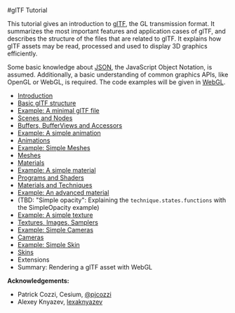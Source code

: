 #glTF Tutorial

This tutorial gives an introduction to [glTF](https://www.khronos.org/gltf), the GL transmission format. It summarizes the most important features and application cases of glTF, and describes the structure of the files that are related to glTF. It explains how glTF assets may be read, processed and used to display 3D graphics efficiently.

Some basic knowledge about [JSON](http://json.org/), the JavaScript Object Notation, is assumed. Additionally, a basic understanding of common graphics APIs, like OpenGL or WebGL, is required. The code examples will be given in [WebGL](https://www.khronos.org/webgl/).

- [Introduction](gltfTutorial_001_Introduction.md)
- [Basic glTF structure](gltfTutorial_002_BasicGltfStructure.md)
- [Example: A minimal glTF file](gltfTutorial_003_MinimalGltfFile.md)
- [Scenes and Nodes](gltfTutorial_004_ScenesNodes.md)
- [Buffers, BufferViews and Accessors](gltfTutorial_005_BuffersBufferViewsAccessors.md)
- [Example: A simple animation](gltfTutorial_006_SimpleAnimation.md)
- [Animations](gltfTutorial_007_Animations.md)
- [Example: Simple Meshes](gltfTutorial_008_Meshes.md)
- [Meshes](gltfTutorial_009_Meshes.md)
- [Materials](gltfTutorial_010_Materials.md)
- [Example: A simple material](gltfTutorial_011_SimpleMaterial.md)
- [Programs and Shaders](gltfTutorial_012_ProgramsShaders.md)
- [Materials and Techniques](gltfTutorial_013_MaterialsTechniques.md)
- [Example: An advanced material](gltfTutorial_014_AdvancedMaterial.md)
- (TBD: "Simple opacity": Explaining the `technique.states.functions` with the SimpleOpacity example)
- [Example: A simple texture](gltfTutorial_015_SimpleTexture.md)
- [Textures, Images, Samplers](gltfTutorial_016_TexturesImagesSamplers.md)
- [Example: Simple Cameras](gltfTutorial_017_SimpleCameras.md)
- [Cameras](gltfTutorial_019_Cameras.md)
- [Example: Simple Skin](gltfTutorial_019_SimpleSkin.md)
- [Skins](gltfTutorial_020_Skins.md)
- Extensions
- Summary: Rendering a glTF asset with WebGL



**Acknowledgements:**

- Patrick Cozzi, Cesium, [@pjcozzi](https://twitter.com/pjcozzi)
- Alexey Knyazev, [lexaknyazev](https://github.com/lexaknyazev)
